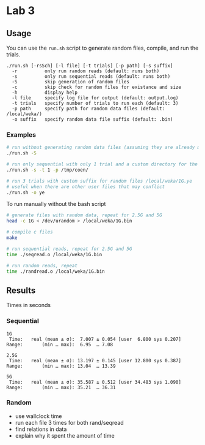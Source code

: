 # Lab 3

## Usage

You can use the `run.sh` script to generate random files, compile, and run the trials.

```text
./run.sh [-rsSch] [-l file] [-t trials] [-p path] [-s suffix]
  -r          only run random reads (default: runs both)
  -s          only run sequential reads (default: runs both)
  -S          skip generation of random files
  -c          skip check for random files for existance and size
  -h          display help
  -l file     specify log file for output (default: output.log)
  -t trials   specify number of trials to run each (default: 3)
  -p path     specify path for random data files (default: /local/weka/)
  -o suffix   specify random data file suffix (default: .bin)
```

### Examples

```bash
# run without generating random data files (assuming they are already made)
./run.sh -S

# run only sequential with only 1 trial and a custom directory for the random files
./run.sh -s -t 1 -p /tmp/coen/

# run 3 trials with custom suffix for random files /local/weka/1G.ye
# useful when there are other user files that may conflict
./run.sh -o ye
```

To run manually without the bash script

```bash
# generate files with random data, repeat for 2.5G and 5G
head -c 1G < /dev/urandom > /local/weka/1G.bin

# compile c files
make

# run sequential reads, repeat for 2.5G and 5G
time ./seqread.o /local/weka/1G.bin

# run random reads, repeat
time ./randread.o /local/weka/1G.bin
```

## Results

Times in seconds

### Sequential

```text
1G
 Time:   real (mean ± σ):  7.007 ± 0.054 [user  6.800 sys 0.207]
Range:       (min … max):  6.95  … 7.08

2.5G
 Time:   real (mean ± σ): 13.197 ± 0.145 [user 12.800 sys 0.387]
Range:       (min … max): 13.04  … 13.39

5G
 Time:   real (mean ± σ): 35.587 ± 0.512 [user 34.483 sys 1.090]
Range:       (min … max): 35.21  … 36.31
```

### Random



* use wallclock time
* run each file 3 times for both rand/seqread
* find relations in data
* explain why it spent the amount of time
